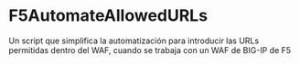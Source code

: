 # F5AutomateAllowedURLs
Un script que simplifica la automatización para introducir las URLs permitidas dentro del WAF, cuando se trabaja con un WAF de BIG-IP de F5
